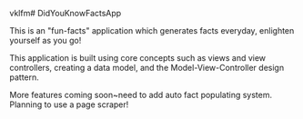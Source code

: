 vklfm# DidYouKnowFactsApp

This is an "fun-facts" application which generates facts everyday, enlighten yourself as you go!

This application is built using core concepts such as views and view controllers, creating a data model, and the Model-View-Controller design pattern.

More features coming soon~need to add auto fact populating system. Planning to use a page scraper!

